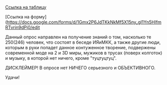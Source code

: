 [Ссылка на таблицу](https://docs.google.com/spreadsheets/d/1gyrVIoPRIJVI9S0jpDd9Yj5cAkA1sBmu0xNswPh_ByI/edit#gid=92741049&fvid=486101132)

[Ссылка на форму](https://docs.google.com/forms/d/1Gmx2P6JdTKkNkMf5X15ny_gI1Yn5HlfmRTvrin9dPj0/edit

Данный опрос направлен на получение знаний о том, насколько те 250(246) человек, что состоят в беседе ИЯиМКК, а также другие люди, которым в руки попадет данное контуженное творение, подвержены современной моде на 2 и 3D миры, мужиков в трусах (поверх колготок) и музыку, в которой нет ничего, кроме "туцтуцтуц". 

ДИСКЛЕЙМЕР! В опросе нет НИЧЕГО серьезного и ОБЪЕКТИВНОГО. 

Удачи!
